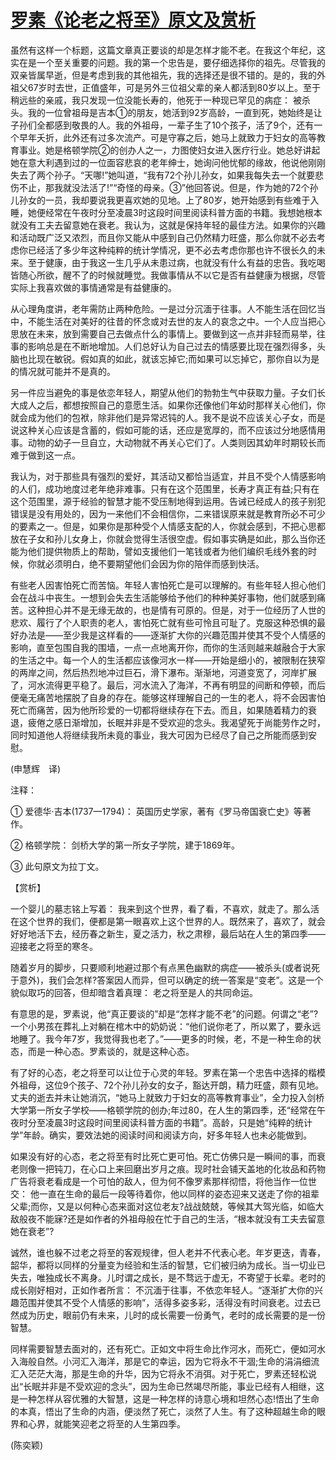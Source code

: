 # [罗素《论老之将至》原文及赏析](https://www.vrrw.net/wx/12270.html)

虽然有这样一个标题，这篇文章真正要谈的却是怎样才能不老。在我这个年纪，这实在是一个至关重要的问题。我的第一个忠告是，要仔细选择你的祖先。尽管我的双亲皆属早逝，但是考虑到我的其他祖先，我的选择还是很不错的。是的，我的外祖父67岁时去世，正值盛年，可是另外三位祖父辈的亲人都活到80岁以上。至于稍远些的亲戚，我只发现一位没能长寿的，他死于一种现已罕见的病症： 被杀头。我的一位曾祖母是吉本①的朋友，她活到92岁高龄，一直到死，她始终是让子孙们全都感到敬畏的人。我的外祖母，一辈子生了10个孩子，活了9个，还有一个早年夭折，此外还有过多次流产。可是守寡之后，她马上就致力于妇女的高等教育事业。她是格顿学院②的创办人之一，力图使妇女进入医疗行业。她总好讲起她在意大利遇到过的一位面容悲哀的老年绅士，她询问他忧郁的缘故，他说他刚刚失去了两个孙子。“天哪!”她叫道，“我有72个孙儿孙女，如果我每失去一个就要悲伤不止，那我就没法活了!”“奇怪的母亲。③”他回答说。但是，作为她的72个孙儿孙女的一员，我却要说我更喜欢她的见地。上了80岁，她开始感到有些难于入睡，她便经常在午夜时分至凌晨3时这段时间里阅读科普方面的书籍。我想她根本就没有工夫去留意她在衰老。我认为，这就是保持年轻的最佳方法。如果你的兴趣和活动既广泛又浓烈，而且你又能从中感到自己仍然精力旺盛，那么你就不必去考虑你已经活了多少年这种纯粹的统计学情况，更不必去考虑你那也许不很长久的未来。至于健康，由于我这一生几乎从未患过病，也就没有什么有益的忠告。我吃喝皆随心所欲，醒不了的时候就睡觉。我做事情从不以它是否有益健康为根据，尽管实际上我喜欢做的事情通常是有益健康的。

从心理角度讲，老年需防止两种危险。一是过分沉湎于往事。人不能生活在回忆当中，不能生活在对美好的往昔的怀念或对去世的友人的哀念之中。一个人应当把心思放在未来，放到需要自己去做点什么的事情上。要做到这一点并非轻而易举，往事的影响总是在不断地增加。人们总好认为自己过去的情感要比现在强烈得多，头脑也比现在敏锐。假如真的如此，就该忘掉它;而如果可以忘掉它，那你自以为是的情况就可能并不是真的。



另一件应当避免的事是依恋年轻人，期望从他们的勃勃生气中获取力量。子女们长大成人之后，都想按照自己的意愿生活。如果你还像他们年幼时那样关心他们，你就会成为他们的包袱，除非他们是异常迟钝的人。我不是说不应该关心子女，而是说这种关心应该是含蓄的，假如可能的话，还应是宽厚的，而不应该过分地感情用事。动物的幼子一旦自立，大动物就不再关心它们了。人类则因其幼年时期较长而难于做到这一点。

我认为，对于那些具有强烈的爱好，其活动又都恰当适宜，并且不受个人情感影响的人们，成功地度过老年绝非难事。只有在这个范围里，长寿才真正有益;只有在这个范围里，源于经验的智慧才能不受压制地得到运用。告诫已经成人的孩子别犯错误是没有用处的，因为一来他们不会相信你，二来错误原来就是教育所必不可少的要素之一。但是，如果你是那种受个人情感支配的人，你就会感到，不把心思都放在子女和孙儿女身上，你就会觉得生活很空虚。假如事实确是如此，那么当你还能为他们提供物质上的帮助，譬如支援他们一笔钱或者为他们编织毛线外套的时候，你就必须明白，绝不要期望他们会因为你的陪伴而感到快活。

有些老人因害怕死亡而苦恼。年轻人害怕死亡是可以理解的。有些年轻人担心他们会在战斗中丧生。一想到会失去生活能够给予他们的种种美好事物，他们就感到痛苦。这种担心并不是无缘无故的，也是情有可原的。但是，对于一位经历了人世的悲欢、履行了个人职责的老人，害怕死亡就有些可怜且可耻了。克服这种恐惧的最好办法是——至少我是这样看的——逐渐扩大你的兴趣范围并使其不受个人情感的影响，直至包围自我的围墙，一点一点地离开你，而你的生活则越来越融合于大家的生活之中。每一个人的生活都应该像河水一样——开始是细小的，被限制在狭窄的两岸之间，然后热烈地冲过巨石，滑下瀑布。渐渐地，河道变宽了，河岸扩展了，河水流得更平稳了。最后，河水流入了海洋，不再有明显的间断和停顿，而后便毫无痛苦地摆脱了自身的存在。能够这样理解自己的一生的老人，将不会因害怕死亡而痛苦，因为他所珍爱的一切都将继续存在下去。而且，如果随着精力的衰退，疲倦之感日渐增加，长眠并非是不受欢迎的念头。我渴望死于尚能劳作之时，同时知道他人将继续我所未竟的事业，我大可因为已经尽了自己之所能而感到安慰。

(申慧辉　译)

注释：

① 爱德华·吉本(1737—1794)： 英国历史学家，著有《罗马帝国衰亡史》等著作。

② 格顿学院： 剑桥大学的第一所女子学院，建于1869年。

③ 此句原文为拉丁文。

【赏析】

一个婴儿的墓志铭上写着： 我来到这个世界，看了看，不喜欢，就走了。那么活在这个世界的我们，便都是第一眼喜欢上这个世界的人。既然来了，喜欢了，就会好好地活下去，经历春之新生，夏之活力，秋之肃穆，最后站在人生的第四季——迎接老之将至的寒冬。

随着岁月的脚步，只要顺利地避过那个有点黑色幽默的病症——被杀头(或者说死于意外)，我们会怎样?答案因人而异，但可以确定的统一答案是“变老”。这是一个貌似取巧的回答，但却暗含着真理： 老之将至是人的共同命运。

有意思的是，罗素说，他“真正要谈的”却是“怎样才能不老”的问题。何谓之“老”?一个小男孩在葬礼上对躺在棺木中的奶奶说：“他们说你老了，所以累了，要永远地睡了。我今年7岁，我觉得我也老了。”——更多的时候，老，不是一种生命的状态，而是一种心态。罗素谈的，就是这种心态。

有了好的心态，老之将至可以让位于心灵的年轻。罗素在第一个忠告中选择的楷模外祖母，这位9个孩子、72个孙儿孙女的女子，豁达开朗，精力旺盛，颇有见地。丈夫的逝去并未让她消沉，“她马上就致力于妇女的高等教育事业”，全力投入剑桥大学第一所女子学校——格顿学院的创办;年过80，在人生的第四季，还“经常在午夜时分至凌晨3时这段时间里阅读科普方面的书籍”。高龄，只是她“纯粹的统计学”年龄。确实，要效法她的阅读时间和阅读方向，好多年轻人也未必能做到。

如果没有好的心态，老之将至有时比死亡更可怕。死亡仿佛只是一瞬间的事，而衰老则像一把钝刀，在心口上来回磨出岁月之痕。现时社会铺天盖地的化妆品和药物广告将衰老看成是一个可怕的敌人，但为何不像罗素那样彻悟，将他当作一位世交： 他一直在生命的最后一段等待着你，他以同样的姿态迎来又送走了你的祖辈父辈;而你，又是以何种心态来面对这位老友?战战兢兢，等候其大驾光临，如临大敌般夜不能寐?还是如作者的外祖母般在忙于自己的生活，“根本就没有工夫去留意她在衰老”?

诚然，谁也躲不过老之将至的客观规律，但人老并不代表心老。年岁更迭，青春，韶华，都将以同样的分量变为经验和生活的智慧，它们被归纳为成长。当一切业已失去，唯独成长不离身。儿时谓之成长，是不骛远于虚无，不寄望于长辈。老时的成长刚好相对，正如作者所言： 不沉湎于往事，不依恋年轻人。“逐渐扩大你的兴趣范围并使其不受个人情感的影响”，活得多姿多彩，活得没有时间衰老。过去已然成为历史，眼前仍有未来，儿时的成长需要一份勇气，老时的成长需要的是一份智慧。

同样需要智慧去面对的，还有死亡。正如文中将生命比作河水，而死亡，便如河水入海般自然。小河汇入海洋，那是它的幸运，因为它将永不干涸;生命的涓涓细流汇入茫茫大海，那是生命的升华，因为它将永不消弭。对于死亡，罗素还轻松说出“长眠并非是不受欢迎的念头”，因为生命已然竭尽所能，事业已经有人相继，这是一种怎样从容优雅的大智慧，这是一种怎样的诗意心境和坦然心态!悟出了生命的本真，悟出了生命的内涵，便淡然了死亡，淡然了人生。有了这种超越生命的眼界和心界，就能笑迎老之将至的人生第四季。

(陈奕颖)

